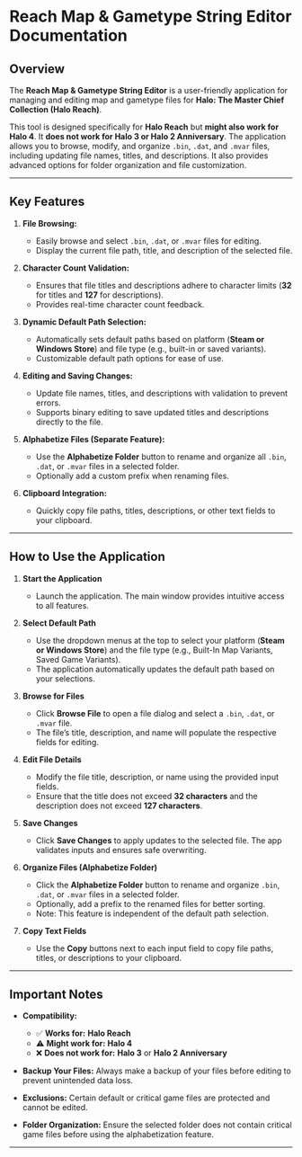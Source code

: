 # Reach Map & Gametype String Editor Documentation

## Overview
The **Reach Map & Gametype String Editor** is a user-friendly application for managing and editing map and gametype files for **Halo: The Master Chief Collection (Halo Reach)**. 

This tool is designed specifically for **Halo Reach** but **might also work for Halo 4**. It **does not work for Halo 3 or Halo 2 Anniversary**. The application allows you to browse, modify, and organize `.bin`, `.dat`, and `.mvar` files, including updating file names, titles, and descriptions. It also provides advanced options for folder organization and file customization.

---

## Key Features

1. **File Browsing:**
   - Easily browse and select `.bin`, `.dat`, or `.mvar` files for editing.
   - Display the current file path, title, and description of the selected file.

2. **Character Count Validation:**
   - Ensures that file titles and descriptions adhere to character limits (**32** for titles and **127** for descriptions).
   - Provides real-time character count feedback.

3. **Dynamic Default Path Selection:**
   - Automatically sets default paths based on platform (**Steam or Windows Store**) and file type (e.g., built-in or saved variants).
   - Customizable default path options for ease of use.

4. **Editing and Saving Changes:**
   - Update file names, titles, and descriptions with validation to prevent errors.
   - Supports binary editing to save updated titles and descriptions directly to the file.

5. **Alphabetize Files (Separate Feature):**
   - Use the **Alphabetize Folder** button to rename and organize all `.bin`, `.dat`, or `.mvar` files in a selected folder.  
   - Optionally add a custom prefix when renaming files.

6. **Clipboard Integration:**
   - Quickly copy file paths, titles, descriptions, or other text fields to your clipboard.

---

## How to Use the Application

1. **Start the Application**
   - Launch the application. The main window provides intuitive access to all features.

2. **Select Default Path**
   - Use the dropdown menus at the top to select your platform (**Steam or Windows Store**) and the file type (e.g., Built-In Map Variants, Saved Game Variants).
   - The application automatically updates the default path based on your selections.

3. **Browse for Files**
   - Click **Browse File** to open a file dialog and select a `.bin`, `.dat`, or `.mvar` file.
   - The file’s title, description, and name will populate the respective fields for editing.

4. **Edit File Details**
   - Modify the file title, description, or name using the provided input fields.
   - Ensure that the title does not exceed **32 characters** and the description does not exceed **127 characters**.

5. **Save Changes**
   - Click **Save Changes** to apply updates to the selected file. The app validates inputs and ensures safe overwriting.

6. **Organize Files (Alphabetize Folder)**
   - Click the **Alphabetize Folder** button to rename and organize `.bin`, `.dat`, or `.mvar` files in a selected folder.  
   - Optionally, add a prefix to the renamed files for better sorting.  
   - Note: This feature is independent of the default path selection.

7. **Copy Text Fields**
   - Use the **Copy** buttons next to each input field to copy file paths, titles, or descriptions to your clipboard.

---

## Important Notes

- **Compatibility:**  
  - ✅ **Works for:** **Halo Reach**  
  - ⚠️ **Might work for:** **Halo 4**  
  - ❌ **Does not work for:** **Halo 3** or **Halo 2 Anniversary**  

- **Backup Your Files:** Always make a backup of your files before editing to prevent unintended data loss.  
- **Exclusions:** Certain default or critical game files are protected and cannot be edited.  
- **Folder Organization:** Ensure the selected folder does not contain critical game files before using the alphabetization feature.  

---
